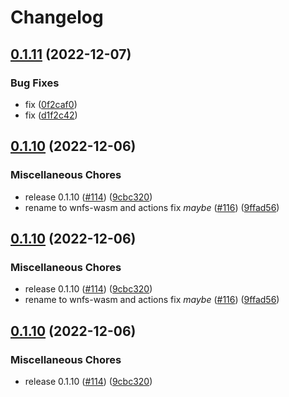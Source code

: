 # Changelog

## [0.1.11](https://github.com/zeeshanlakhani/rs-wnfs/compare/wnfs-v0.1.10...wnfs-v0.1.11) (2022-12-07)


### Bug Fixes

* fix ([0f2caf0](https://github.com/zeeshanlakhani/rs-wnfs/commit/0f2caf0efeb47d369f6a5e20fa7d4968b35b76d9))
* fix ([d1f2c42](https://github.com/zeeshanlakhani/rs-wnfs/commit/d1f2c4281111b9f1661f7e88d60245a73d90753c))

## [0.1.10](https://github.com/zeeshanlakhani/rs-wnfs/compare/wnfs-v0.1.10...wnfs-v0.1.10) (2022-12-06)


### Miscellaneous Chores

* release 0.1.10 ([#114](https://github.com/zeeshanlakhani/rs-wnfs/issues/114)) ([9cbc320](https://github.com/zeeshanlakhani/rs-wnfs/commit/9cbc32076d80a5b7d3138ea891180c689411123f))
* rename to wnfs-wasm and actions fix *maybe* ([#116](https://github.com/zeeshanlakhani/rs-wnfs/issues/116)) ([9ffad56](https://github.com/zeeshanlakhani/rs-wnfs/commit/9ffad56e6ab402c8636b13563a5bf516fb962037))

## [0.1.10](https://github.com/wnfs-wg/rs-wnfs/compare/wnfs-v0.1.9...wnfs-v0.1.10) (2022-12-06)


### Miscellaneous Chores

* release 0.1.10 ([#114](https://github.com/wnfs-wg/rs-wnfs/issues/114)) ([9cbc320](https://github.com/wnfs-wg/rs-wnfs/commit/9cbc32076d80a5b7d3138ea891180c689411123f))
* rename to wnfs-wasm and actions fix *maybe* ([#116](https://github.com/wnfs-wg/rs-wnfs/issues/116)) ([9ffad56](https://github.com/wnfs-wg/rs-wnfs/commit/9ffad56e6ab402c8636b13563a5bf516fb962037))

## [0.1.10](https://github.com/wnfs-wg/rs-wnfs/compare/wnfs-v0.1.9...wnfs-v0.1.10) (2022-12-06)


### Miscellaneous Chores

* release 0.1.10 ([#114](https://github.com/wnfs-wg/rs-wnfs/issues/114)) ([9cbc320](https://github.com/wnfs-wg/rs-wnfs/commit/9cbc32076d80a5b7d3138ea891180c689411123f))
